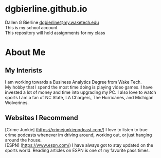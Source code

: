 # dgbierline.github.io   
Dallen G Bierline dgbierline@my.waketech.edu  
This is my school account  
This repository will hold assignments for my class  
# About Me
## My Interists
  I am working towards a Business Analytics Degree from Wake Tech.   
  My hobby that I spend the most time doing is playing video games. I have invested a lot of money and time into upgrading my PC. 
  I also love to watch sports I am a fan of NC State, LA Chargers, The Hurricanes, and Michigan Wolverines.
## Websites I Recommend
  [Crime Junkie] (https://crimejunkiepodcast.com/) I love to listen to true crime podcasts whenever im driving around, working out, or just hanging around the house.  
  [ESPN] (https://www.espn.com/) I have always got to stay updated on the sports world. Reading articles on ESPN is one of my favorite pass times.
